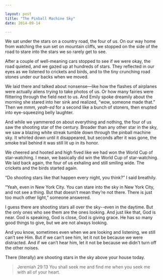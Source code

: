 ```yaml
---

layout: post
title: "The Pinball Machine Sky"
date: 2014-09-14

---
```


We sat under the stars on a country road, the four of us. On our way home from watching the sun set on mountain cliffs, we stopped on the side of the road to stare into the stars we so rarely get to see.

After a couple of well-meaning cars stopped to see if we were okay, the road quieted, and we gazed up at hundreds of stars. They reflected in our eyes as we listened to crickets and birds, and to the tiny crunching road stones under our backs when we moved. 

We laid there and talked about nonsense—like how the flashes of airplanes were actually aliens trying to take photos of us. Or how many fairies were flittering through the field next to us. And Emily spoke dreamily about the morning she stared into her sink and realized, “wow, someone made that.” Then we *mmm, yeah-ed* for a second like a bunch of stoners, then erupted into eye-squeezing belly laughter. 

And while we yammered on about everything and nothing, the four of us saw the shooting star of the century. Broader than any other star in the sky, we saw a blazing white streak tumble down through the pinball machine sky. It whirled down until it disappeared, but seconds after it was gone, the smoke trail behind it was still lit up in its honor.

We cheered and hooted and high fived like we had won the World Cup of star-watching. I mean, we basically did win the World Cup of star-watching. We laid back again, the four of us exhaling and still smiling wide. The crickets and the birds started again. 

“Do shooting stars like that happen every night, you think?” I said breathily.

“Yeah, even in New York City. You can stare into the sky in New York City, and not see a thing. But that doesn’t mean they’re not there. There is just too much other light,” someone answered. 

I guess there are shooting stars all over the sky--even in the daytime. But the only ones who see them are the ones looking. And just like that, God is near. God is speaking, God is close, God is giving grace. He has so many good things to give, but we are not always looking.

And you know, sometimes even when we are looking and listening, we still can’t see Him. But if we can’t see him, let it not be because we were distracted. And if we can’t hear him, let it not be because we didn't turn off the other noises. 

There (literally) are shooting stars in the sky above your house today.

> Jeremiah 29:13 You shall seek me and find me when you seek me with all of your heart.
